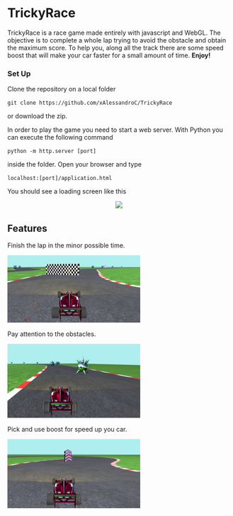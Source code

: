 # TrickyRace

TrickyRace is a race game made entirely with javascript and WebGL. The objective is to complete a whole lap trying to avoid the obstacle and obtain the maximum score. To help you, along all the track there are some speed boost that will make your car faster for a small amount of time. <b>Enjoy!</b>

### Set Up
Clone the repository on a local folder<br>
```
git clone https://github.com/xAlessandroC/TrickyRace
```
or download the zip.

In order to play the game you need to start a web server.
With Python you can execute the following command</br>
```
python -m http.server [port]
```
inside the folder.
Open your browser and type
```
localhost:[port]/application.html
```
You should see a loading screen like this

<p align="center">
  <img width=800px src="./resources/readme/loading2.gif">
</p>

## Features

Finish the lap in the minor possible time.
<p>
<img width=300px src="./resources/readme/feature_finish.png">
</p>

Pay attention to the obstacles.
<p>
<img width=300px src="./resources/readme/features_obstacle.png">
</p>

Pick and use boost for speed up you car.
<p>
<img width=300px src="./resources/readme/features_boost.png">
</p>
